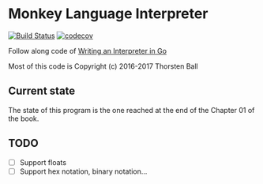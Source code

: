 # Monkey Language Interpreter

[![Build Status](https://travis-ci.org/alarsyo/monkey.svg?branch=master)](https://travis-ci.org/alarsyo/monkey)
[![codecov](https://codecov.io/gh/alarsyo/monkey/branch/master/graph/badge.svg)](https://codecov.io/gh/alarsyo/monkey)

Follow along code of [Writing an Interpreter in Go](https://interpreterbook.com)

Most of this code is Copyright (c) 2016-2017 Thorsten Ball

## Current state

The state of this program is the one reached at the end of the Chapter 01 of the book.

## TODO

- [ ] Support floats
- [ ] Support hex notation, binary notation...
